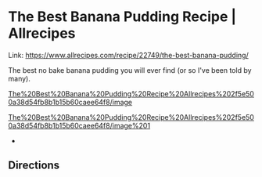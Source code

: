 # The Best Banana Pudding Recipe | Allrecipes

Link: https://www.allrecipes.com/recipe/22749/the-best-banana-pudding/

The best no bake banana pudding you will ever find (or so I've been told by many).

[The%20Best%20Banana%20Pudding%20Recipe%20Allrecipes%202f5e500a38d54fb8b1b15b60caee64f8/image](The%20Best%20Banana%20Pudding%20Recipe%20Allrecipes%202f5e500a38d54fb8b1b15b60caee64f8/image)

[The%20Best%20Banana%20Pudding%20Recipe%20Allrecipes%202f5e500a38d54fb8b1b15b60caee64f8/image%201](The%20Best%20Banana%20Pudding%20Recipe%20Allrecipes%202f5e500a38d54fb8b1b15b60caee64f8/image%201)

- 

## Directions